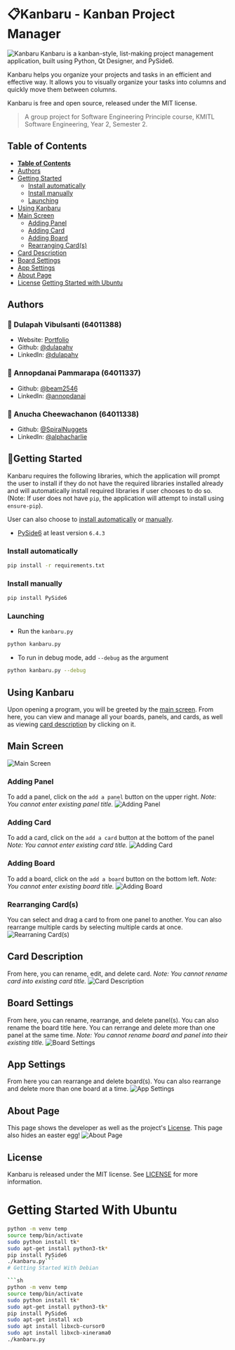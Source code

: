 # 📋Kanbaru - Kanban Project Manager

![Kanbaru](https://i.imgur.com/SI0urtL.png)
Kanbaru is a kanban-style, list-making project management application, built using Python, Qt Designer, and PySide6.

Kanbaru helps you organize your projects and tasks in an efficient and effective way. It allows you to visually organize your tasks into columns and quickly move them between columns.

Kanbaru is free and open source, released under the MIT license.

> A group project for Software Engineering Principle course, KMITL Software Engineering, Year 2, Semester 2.

## **Table of Contents**

-   [**Table of Contents**](#table-of-contents)
-   [Authors](#authors)
-   [Getting Started](#getting-started)
    -   [Install automatically](#install-automatically)
    -   [Install manually](#install-manually)
    -   [Launching](#launching)
-   [Using Kanbaru](#using-kanbaru)
-   [Main Screen](#main-screen)
    -   [Adding Panel](#adding-panel)
    -   [Adding Card](#adding-card)
    -   [Adding Board](#adding-board)
    -   [Rearranging Card(s)](#rearranging-cards)
-   [Card Description](#card-description)
-   [Board Settings](#board-settings)
-   [App Settings](#app-settings)
-   [About Page](#about-page)
-   [License](#license)
    [Getting Started with Ubuntu](#getting-started-with-ubuntu)
## Authors

### 👤 Dulapah Vibulsanti (64011388)

-   Website: [Portfolio](https://dulapahv.dev)
-   Github: [@dulapahv](https://github.com/dulapahv)
-   LinkedIn: [@dulapahv](https://linkedin.com/in/dulapahv)

### 👤 Annopdanai Pammarapa (64011337)

-   Github: [@beam2546](https://github.com/beam2546)
-   LinkedIn: [@annopdanai](https://linkedin.com/in/annopdanai)

### 👤 Anucha Cheewachanon (64011338)

-   Github: [@SpiralNuggets](https://github.com/SpiralNuggets)
-   LinkedIn: [@alphacharlie](https://linkedin.com/in/alphacharlie)

## 🔰Getting Started

Kanbaru requires the following libraries, which the application will prompt the user to install if they do not have the required libraries installed already and will automatically install required libraries if user chooses to do so. (Note: If user does not have `pip`, the application will attempt to install using `ensure-pip`).

User can also choose to [install automatically](#install-automatically) or [manually](#install-manually).

-   [PySide6](https://pypi.org/project/PySide6/) at least version `6.4.3`

### Install automatically

```sh
pip install -r requirements.txt
```

### Install manually

```sh
pip install PySide6
```

### Launching

-   Run the `kanbaru.py`

```sh
python kanbaru.py
```

-   To run in debug mode, add `--debug` as the argument

```sh
python kanbaru.py --debug
```

## Using Kanbaru

Upon opening a program, you will be greeted by the [main screen](#main-screen). From here, you can view and manage all your boards, panels, and cards, as well as viewing [card description](#card-description) by clicking on it.

## Main Screen

![Main Screen](https://i.imgur.com/YC1M7cA.png)

### Adding Panel

To add a panel, click on the `add a panel` button on the upper right.
_Note: You cannot enter existing panel title._
![Adding Panel](https://i.imgur.com/5wQDwXc.png)

### Adding Card

To add a card, click on the `add a card` button at the bottom of the panel
_Note: You cannot enter existing card title._
![Adding Card](https://i.imgur.com/5Tmb07C.png)

### Adding Board

To add a board, click on the `add a board` button on the bottom left.
_Note: You cannot enter existing board title._
![Adding Board](https://i.imgur.com/IjX0dGB.png)

### Rearranging Card(s)

You can select and drag a card to from one panel to another. You can also rearrange multiple cards by selecting multiple cards at once.
![Rearraning Card(s)](https://i.imgur.com/cItouY0.png)

## Card Description

From here, you can rename, edit, and delete card.
_Note: You cannot rename card into existing card title._
![Card Description](https://i.imgur.com/P8unhSr.png)

## Board Settings

From here, you can rename, rearrange, and delete panel(s). You can also rename the board title here. You can rerrange and delete more than one panel at the same time.
_Note: You cannot rename board and panel into their existing title._
![Board Settings](https://i.imgur.com/vhnFLCs.png)

## App Settings

From here you can rearrange and delete board(s). You can also rearrange and delete more than one board at a time.
![App Settings](https://i.imgur.com/dPInIPq.png)

## About Page

This page shows the developer as well as the project's [License](#license). This page also hides an easter egg!
![About Page](https://i.imgur.com/ar36qX0.png)

## License

Kanbaru is released under the MIT license. See [LICENSE](https://github.com/dulapahv/Kanbaru/blob/main/LICENSE) for more information.

# Getting Started With Ubuntu

```sh
python -m venv temp
source temp/bin/activate
sudo python install tk*
sudo apt-get install python3-tk*
pip install PySide6
./kanbaru.py```
# Getting Started With Debian

```sh
python -m venv temp
source temp/bin/activate
sudo python install tk*
sudo apt-get install python3-tk*
pip install PySide6
sudo apt-get install xcb
sudo apt install libxcb-cursor0
sudo apt install libxcb-xinerama0
./kanbaru.py
```
